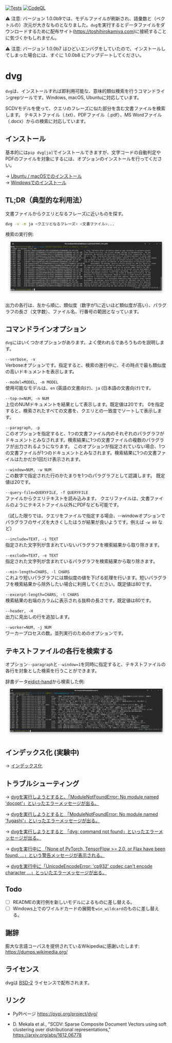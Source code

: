 [![Tests](https://github.com/tos-kamiya/dvg/actions/workflows/tests.yaml/badge.svg)](https://github.com/tos-kamiya/dvg/actions/workflows/tests.yaml) [![CodeQL](https://github.com/tos-kamiya/dvg/actions/workflows/codeql-analysis.yml/badge.svg)](https://github.com/tos-kamiya/dvg/actions/workflows/codeql-analysis.yml)

⚠️ 注意: バージョン 1.0.0b9では、モデルファイルが刷新され、語彙数と（ベクトルの）次元が大きなものとなりました。`dvg`を実行するとデータファイルをダウンロードするために配布サイト(https://toshihirokamiya.com)に接続することに気づくかもしれません。  

⚠️ 注意: バージョン 1.0.0b7 はひどいエンバグをしていたので、インストールしてしまった場合には、すぐに 1.0.0b8 にアップデートしてください。  

# dvg

`dvg`は、インストールすれば即利用可能な、意味的類似検索を行うコマンドラインgrepツールです。Windows, macOS, Ubuntuに対応しています。

SCDVモデルを使って、クエリのフレーズに似た部分を含む文書ファイルを検索します。
テキストファイル（.txt）、PDFファイル（.pdf）、MS Wordファイル（.docx）からの検索に対応しています。

## インストール

基本的には`pip dvg[ja]`でインストールできますが、文字コードの自動判定やPDFのファイルを対象にするには、オプションのインストールを行ってください。

&rarr; [Ubuntu / macOSでのインストール](docs/installation-on-ubuntu.ja_JP.md)  
&rarr; [Windowsでのインストール](docs/installation-on-windows.ja_JP.md)  

## TL;DR（典型的な利用法）

文書ファイルからクエリとなるフレーズに近いものを探す。

```sh
dvg -v -m ja <クエリとなるフレーズ> <文書ファイル>...
```

検索の実行例:  
![](docs/images/run1.png)

出力の各行は、左から順に、類似度（数字が1に近いほど類似度が高い）、パラグラフの長さ（文字数）、ファイル名、行番号の範囲となっています。

## コマンドラインオプション

`dvg`にはいくつかオプションがあります。よく使われるであろうものを説明します。

`--verbose, -v`  
Verboseオプションです。指定すると、検索の進行中に、その時点で最も類似度の高いドキュメントを表示します。

`--model=MODEL, -m MODEL`  
使用可能なモデルは、`en` (英語の文書向け)、`ja` (日本語の文書向け)です。

`--top-n=NUM, -n NUM`  
上位のNUMドキュメントを結果として表示します。既定値は20です。
0を指定すると、検索されたすべての文書を、クエリとの一致度でソートして表示します。

`--paragraph, -p`  
このオプションを指定すると、1つの文書ファイル内のそれぞれのパラグラフがドキュメントとみなされます。検索結果に1つの文書ファイルの複数のパラグラフが出力されるようになります。
このオプションが指定されていない場合、1つの文書ファイルが1つのドキュメントとみなされます。検索結果に1つの文書ファイルはたかだか1回だけ表示されます。

`--window=NUM, -w NUM`  
この数字で指定された行のかたまりを1つのパラグラフとして認識します。
既定値は20です。

`--query-file=QUERYFILE, -f QUERYFILE`  
ファイルからクエリテキストを読み込みます。
クエリファイルは、文書ファイルのようにテキストファイル以外にPDFなども可能です。

（試した限りでは、クエリをファイルで指定する場合、--windowオプションでパラグラフのサイズを大きくしたほうが結果が良いようです。例えば `-w 80` など）

`--include=TEXT, -i TEXT`  
指定された文字列が含まれていないパラグラフを検索結果から取り除きます。

`--exclude=TEXT, -e TEXT`  
指定された文字列が含まれているパラグラフを検索結果から取り除きます。

`--min-length=CHARS, -l CHARS`  
これより短いパラグラフには類似度の値を下げる処理を行います。短いパラグラフを検索結果から除外したい場合に利用してください。既定値は80です。

`--excerpt-length=CHARS, -t CHARS`  
検索結果の右端のカラムに表示される抜粋の長さです。既定値は80です。

`--header, -H`  
出力に見出しの行を追加します。

`--worker=NUM, -j NUM`  
ワーカープロセスの数。並列実行のためのオプションです。

## テキストファイルの各行を検索する

オプション`--paragraph`と`--window=1`を同時に指定すると、テキストファイルの各行を対象とした検索を行うことができます。

辞書データ[ejdict-hand](https://github.com/kujirahand/EJDict)から検索した例:  
![](docs/images/run8-ja.png)

## インデックス化 (実験中)

&rarr; [インデックス化](docs/indexing.ja_JP.md)  

## トラブルシューティング

&rarr; [dvgを実行しようとすると、「ModuleNotFoundError: No module named 'docopt'」といったエラーメッセージが出る。](docs/troubleshooting.ja_JP.md#no-docopt)

&rarr; [dvgを実行しようとすると 「ModuleNotFoundError: No module named 'fugashi'」といったエラーメッセージが出る。](docs/troubleshooting.ja_JP.md#no-fugashi)

&rarr; [dvgを実行しようとすると 「dvg: command not found」といったエラーメッセージが出る。](docs/troubleshooting.ja_JP.md#command-not-found)

&rarr; [dvgを実行中に 「None of PyTorch, TensorFlow >= 2.0, or Flax have been found. ...」という警告メッセージが表示される。](docs/troubleshooting.ja_JP.md#no-fugashi)

&rarr; [dvgを実行中に「UnicodeEncodeError: 'cp932' codec can't encode character ...」とっいたエラーメッセージが出る。](docs/troubleshooting.ja_JP.md#cp932)

## Todo

- [ ] READMEの実行例を新しいモデルによるものに差し替える。
- [ ] Windows上でのワイルドカードの展開を`win_wildcard`のものに差し替える。

## 謝辞

膨大な言語コーパスを提供されているWikipediaに感謝いたします:  
https://dumps.wikimedia.org/

## ライセンス

dvgは [BSD-2](https://opensource.org/licenses/BSD-2-Clause) ライセンスで配布されます。

## リンク

* PyPIページ https://pypi.org/project/dvg/

* D. Mekala et al., "SCDV: Sparse Composite Document Vectors using soft clustering over distributional representations," https://arxiv.org/abs/1612.06778
